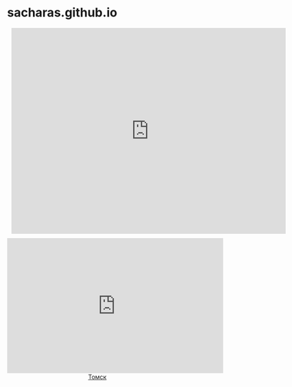 # sacharas.github.io

<div style="width: 640px; height: 480px; margin: 10px; position: relative;"><iframe allowfullscreen frameborder="0" style="width:640px; height:480px" src="https://lucid.app/documents/embedded/03c49bc6-3d69-41e9-8d5c-dd12e9da7a71" id="VdK93bdi9OaK"></iframe></div>

<div style="width: 100%;"><div style="position: relative; padding-bottom: 62.50%; padding-top: 0; height: 0;"><iframe title="Interactive image" frameborder="0" width="1200" height="750" style="position: absolute; top: 0; left: 0; width: 100%; height: 100%;" src="https://view.genial.ly/63733745fe026a00197b83a7" type="text/html" allowscriptaccess="always" allowfullscreen="true" scrolling="yes" allownetworking="all"></iframe> </div> </div>


<!-- clock widget start -->
<script type="text/javascript"> var css_file=document.createElement("link"); css_file.setAttribute("rel","stylesheet"); css_file.setAttribute("type","text/css"); css_file.setAttribute("href","https://s.bookcdn.com//css/cl/bw-cl-126el.css?v=0.0.1"); document.getElementsByTagName("head")[0].appendChild(css_file); </script> <div id="tw_7_725817511"><div style="width:126px; height:82px; margin: 0 auto;"><a href="https://nochi.com/time/tomsk-17430">Томск</a><br/></div></div> <script type="text/javascript"> function setWidgetData_725817511(data){ if(typeof(data) != 'undefined' && data.results.length > 0) { for(var i = 0; i < data.results.length; ++i) { var objMainBlock = ''; var params = data.results[i]; objMainBlock = document.getElementById('tw_'+params.widget_type+'_'+params.widget_id); if(objMainBlock !== null) objMainBlock.innerHTML = params.html_code; } } } var clock_timer_725817511 = -1; widgetSrc = "https://widgets.booked.net/time/info?ver=2;domid=589;type=7;id=725817511;scode=27372;city_id=17430;wlangid=20;mode=0;details=0;background=ffffff;border_color=ffffff;color=2ceb59;add_background=ffffff;add_color=d500ff;head_color=4d75eb;border=0;transparent=0"; var widgetUrl = location.href; widgetSrc += '&ref=' + widgetUrl; var wstrackId = ""; if (wstrackId) { widgetSrc += ';wstrackId=' + wstrackId + ';' } var timeBookedScript = document.createElement("script"); timeBookedScript.setAttribute("type", "text/javascript"); timeBookedScript.src = widgetSrc; document.body.appendChild(timeBookedScript); </script>
<!-- clock widget end -->

